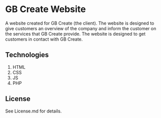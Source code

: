 # GB Create Website
A website created for GB Create (the client). The website is designed to give customers an overview of the company and inform the customer on the services that GB Create provide. The website is designed to get customers in contact with GB Create.

## Technologies
1. HTML
2. CSS
3. JS
4. PHP

## License
See License.md for details.